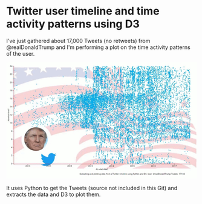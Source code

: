 Twitter user timeline and time activity patterns using D3
=========================================================

I've just gathered about 17,000 Tweets (no retweets) from @realDonaldTrump and I'm performing a plot on the time activity patterns of the user.

![animation](img/animation.gif)

It uses Python to get the Tweets (source not included in this Git) and extracts the data and D3 to plot them.




